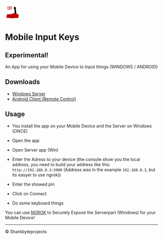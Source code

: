<img src="https://github.com/Sharkbyteprojects/Windows-Remote-Input-from-Android-Mobile/raw/master/controllerclient/controllerclient.Android/Resources/mipmap-hdpi/launcher_foreground.png" height="50">

# Mobile Input Keys

## Experimental!

An App for using your Mobile Device to Input things (WINDOWS / ANDROID)

## Downloads
- [Windows Server](https://github.com/Sharkbyteprojects/Windows-Remote-Input-from-Android-Mobile/raw/master/bin/serversetup.exe)
- [Android Client (Remote Control)](https://github.com/Sharkbyteprojects/Windows-Remote-Input-from-Android-Mobile/raw/master/bin/com.Sharkbyteprojects.controllerclient.apk)


## Usage

- You install the app on your Mobile Device and the Server on Windows (ONCE)

- Open the app
- Open Server app (Win)
- Enter the Adress to your device (the console show you the local address, you need to build your address like this: `http://192.168.0.3:5000` (Address was in the example `192.168.0.3`, but its easyer to use ngrok))
- Enter the showed pin
- Click on Connect
- Do some keyboard things

You can use [NGROK](https://ngrok.com/) to Securely Expose the Serverpart (Windows) for your Mobile Device!

---

&copy; Sharkbyteprojects